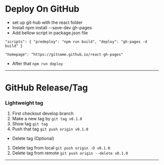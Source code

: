 # Deploy On GitHub

- set up git-hub with the react folder
- Install npm install --save-dev gh-pages
- Add bellow script in package.json file

`
"scripts": {
  "predeploy": "npm run build",
  "deploy": "gh-pages -d build"
}
`

`
"homepage": "https://gitname.github.io/react-gh-pages"
`

- After that `npm run deploy`

---

# GitHub Release/Tag

### Lightweight tag

1. First checkout develop branch
2. Make a new tag by `git tag v0.1.0`
3. Show tag `git tag`
4. Push that tag `git push origin v0.1.0`

- Delete tag (Optional)

1. Delete tag from local `git push origin -D v0.1.0`
2. Delete tag from remote `git push origin --delete v0.1.0`

---



